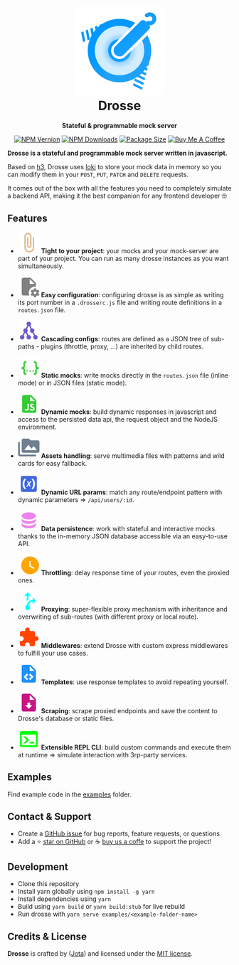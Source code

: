 <div align="center">
  <h1>
    <img src="https://raw.githubusercontent.com/jota-one/drosse/master/docs/_media/drosse-logo.svg"/>
    <br>
    Drosse
  </h1>
  <p><strong>Stateful & programmable mock server</strong></p>

[![NPM Vernion](https://flat.badgen.net/npm/v/@jota-one/drosse)](https://www.npmjs.com/package/@jota-one/drosse)
[![NPM Downloads](https://flat.badgen.net/npm/dt/@jota-one/drosse)](https://www.npmjs.com/package/@jota-one/drosse)
[![Package Size](https://flat.badgen.net/packagephobia/install/@jota-one/drosse)](https://packagephobia.now.sh/result?p=@jota-one/drosse)
[![Buy Me A Coffee][bmc-shield-src]][bmc-href]

<!-- Badges -->
[bmc-src]: https://bmc-cdn.nyc3.digitaloceanspaces.com/BMC-button-images/custom_images/orange_img.png
[bmc-href]: https://www.buymeacoffee.com/drosse
[bmc-shield-src]: https://img.shields.io/static/v1?message=Buy%20me%20a%20coffee&logo=buy-me-a-coffee&style=flat-square&label=Sponsor&logoColor=white&color=ff813f
</div>

**Drosse is a stateful and programmable mock server written in javascript.**

Based on [h3](https://github.com/unjs/h3), Drosse uses [loki](https://github.com/techfort/LokiJS)
to store your mock data in memory so you can modify them in your
`POST`, `PUT`, `PATCH` and `DELETE` requests.

It comes out of the box with all the features you need to completely simulate a backend API,
making it the best companion for any frontend developer 🤓

## Features

- ![](./docs/_media/paperclip.svg) **Tight to your project**: your mocks and your mock-server are part of your project. You can run as many drosse instances as you want simultaneously.

- ![](./docs/_media/configuration.svg) **Easy configuration**: configuring drosse is as simple as writing its port number in a `.drosserc.js` file and writing route definitions in a `routes.json` file.

- ![](./docs/_media/cascading.svg) **Cascading configs**: routes are defined as a JSON tree of sub-paths - plugins (throttle, proxy, ...) are inherited by child routes.

- ![](./docs/_media/static-mocks.svg) **Static mocks**: write mocks directly in the `routes.json` file (inline mode) or in JSON files (static mode).

- ![](./docs/_media/dynamic-mocks.svg) **Dynamic mocks**: build dynamic responses in javascript and access to the persisted data api, the request object and the NodeJS environment.

- ![](./docs/_media/assets.svg) **Assets handling**: serve multimedia files with patterns and wild cards for easy fallback.

- ![](./docs/_media/url-param.svg) **Dynamic URL params**: match any route/endpoint pattern with dynamic parameters => `/api/users/:id`.

- ![](./docs/_media/database.svg) **Data persistence**: work with stateful and interactive mocks thanks to the in-memory JSON database accessible via an easy-to-use API.

- ![](./docs/_media/throttle.svg) **Throttling**: delay response time of your routes, even the proxied ones.

- ![](./docs/_media/proxy.svg) **Proxying**: super-flexible proxy mechanism with inheritance and overwriting of sub-routes (with different proxy or local route).

- ![](./docs/_media/middleware.svg) **Middlewares**: extend Drosse with custom express middlewares to fulfill your use cases.

- ![](./docs/_media/template.svg) **Templates**: use response templates to avoid repeating yourself.

- ![](./docs/_media/scrape.svg) **Scraping**: scrape proxied endpoints and save the content to Drosse's database or static files.

- ![](./docs/_media/cli.svg) **Extensible REPL CLI**: build custom commands and execute them at runtime => simulate interaction with 3rp-party services.

## Examples
Find example code in the [examples](./examples) folder.

## Contact & Support

- Create a [GitHub issue](https://github.com/jota-one/drosse/issues) for bug reports, feature requests, or questions
- Add a ⭐️ [star on GitHub](https://github.com/jota-one/drosse) or ☕️ [buy us a coffe](https://www.buymeacoffee.com/drosse) to support the project!


## Development

- Clone this repository
- Install yarn globally using `npm install -g yarn`
- Install dependencies using `yarn`
- Build using `yarn build` or `yarn build:stub` for live rebuild
- Run drosse with `yarn serve examples/<example-folder-name>`


## Credits & License

**Drosse** is crafted by ([Jota](https://jota.one)) and licensed under the [MIT license](https://github.com/jota-one/drosse/blob/master/LICENSE).
